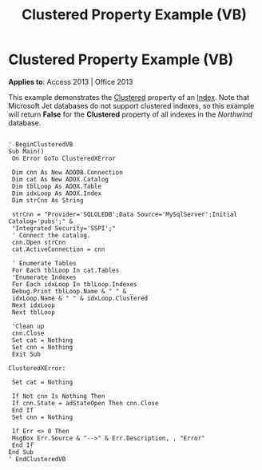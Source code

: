 ﻿---
title: Clustered Property Example (VB)
TOCTitle: Clustered Property Example (VB)
ms:assetid: 1065622d-9473-209a-95be-c4b0ab5b687a
ms:mtpsurl: https://msdn.microsoft.com/library/JJ248872(v=office.15)
ms:contentKeyID: 48543293
ms.date: 09/18/2015
mtps_version: v=office.15
---

# Clustered Property Example (VB)


**Applies to**: Access 2013 | Office 2013

This example demonstrates the [Clustered](clustered-property-adox.md) property of an [Index](index-object-adox.md). Note that Microsoft Jet databases do not support clustered indexes, so this example will return **False** for the **Clustered** property of all indexes in the *Northwind* database.

``` 
 
' BeginClusteredVB 
Sub Main() 
 On Error GoTo ClusteredXError 
 
 Dim cnn As New ADODB.Connection 
 Dim cat As New ADOX.Catalog 
 Dim tblLoop As ADOX.Table 
 Dim idxLoop As ADOX.Index 
 Dim strCnn As String 
 
 strCnn = "Provider='SQLOLEDB';Data Source='MySqlServer';Initial Catalog='pubs';" & _ 
 "Integrated Security='SSPI';" 
 ' Connect the catalog. 
 cnn.Open strCnn 
 cat.ActiveConnection = cnn 
 
 ' Enumerate Tables 
 For Each tblLoop In cat.Tables 
 'Enumerate Indexes 
 For Each idxLoop In tblLoop.Indexes 
 Debug.Print tblLoop.Name & " " & _ 
 idxLoop.Name & " " & idxLoop.Clustered 
 Next idxLoop 
 Next tblLoop 
 
 'Clean up 
 cnn.Close 
 Set cat = Nothing 
 Set cnn = Nothing 
 Exit Sub 
 
ClusteredXError: 
 
 Set cat = Nothing 
 
 If Not cnn Is Nothing Then 
 If cnn.State = adStateOpen Then cnn.Close 
 End If 
 Set cnn = Nothing 
 
 If Err <> 0 Then 
 MsgBox Err.Source & "-->" & Err.Description, , "Error" 
 End If 
End Sub 
' EndClusteredVB 
```

